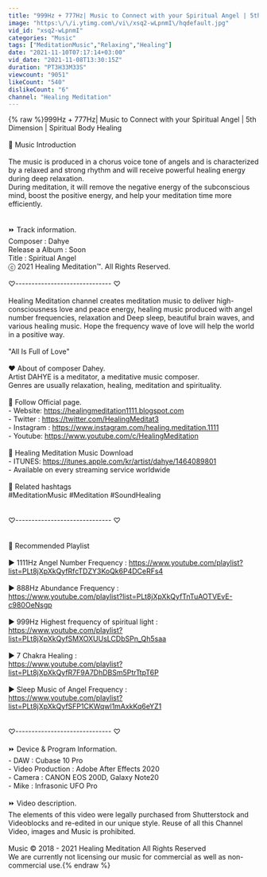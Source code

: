 ```yaml
---
title: "999Hz + 777Hz| Music to Connect with your Spiritual Angel | 5th Dimension | Spiritual Body Healing"
image: "https:\/\/i.ytimg.com\/vi\/xsq2-wLpnmI\/hqdefault.jpg"
vid_id: "xsq2-wLpnmI"
categories: "Music"
tags: ["MeditationMusic","Relaxing","Healing"]
date: "2021-11-10T07:17:14+03:00"
vid_date: "2021-11-08T13:30:15Z"
duration: "PT3H33M33S"
viewcount: "9051"
likeCount: "540"
dislikeCount: "6"
channel: "Healing Meditation"
---
```

{% raw %}999Hz + 777Hz| Music to Connect with your Spiritual Angel | 5th Dimension | Spiritual Body Healing<br /><br />🎵  Music Introduction<br /><br />The music is produced in a chorus voice tone of angels and is characterized by a relaxed and strong rhythm and will receive powerful healing energy during deep relaxation.<br />During meditation, it will remove the negative energy of the subconscious mind, boost the positive energy, and help your meditation time more efficiently.<br /><br /><br />⏩ Track information.<br />Composer : Dahye<br />Release a Album : Soon<br />Title : Spiritual Angel<br />ⓒ 2021 Healing Meditation™. All Rights Reserved.<br /><br />♡------------------------------ ♡<br /><br />Healing Meditation channel creates meditation music to deliver high-consciousness love and peace energy, healing music produced with angel number frequencies, relaxation and Deep sleep, beautiful brain waves, and various healing music.  Hope the frequency wave of love will help the world in a positive way.<br /><br />&quot;All Is Full of Love&quot;<br /><br />❤️ About of composer Dahey.<br />Artist DAHYE is a meditator, a meditative music composer.<br />Genres are usually relaxation, healing, meditation and spirituality.<br /><br />🙏  Follow Official page.<br />-  Website: <a rel="nofollow" target="blank" href="https://healingmeditation1111.blogspot.com">https://healingmeditation1111.blogspot.com</a><br />-  Twitter : <a rel="nofollow" target="blank" href="https://twitter.com/HealingMeditat3">https://twitter.com/HealingMeditat3</a><br />-  Instagram :  <a rel="nofollow" target="blank" href="https://www.instagram.com/healing.meditation.1111">https://www.instagram.com/healing.meditation.1111</a><br />-  Youtube: <a rel="nofollow" target="blank" href="https://www.youtube.com/c/HealingMeditation">https://www.youtube.com/c/HealingMeditation</a><br /><br />🎵 Healing Meditation Music Download<br />-  ITUNES: <a rel="nofollow" target="blank" href="https://itunes.apple.com/kr/artist/dahye/1464089801">https://itunes.apple.com/kr/artist/dahye/1464089801</a><br />-  Available on every streaming service worldwide<br /><br />📌 Related hashtags<br />#MeditationMusic #Meditation #SoundHealing<br /><br /><br />♡------------------------------ ♡<br /><br /><br />🎵 Recommended Playlist<br /><br />▶️ 1111Hz Angel Number Frequency : <a rel="nofollow" target="blank" href="https://www.youtube.com/playlist?list=PLt8jXpXkQyfRfcTDZY3KoQk6P4DCeRFs4">https://www.youtube.com/playlist?list=PLt8jXpXkQyfRfcTDZY3KoQk6P4DCeRFs4</a><br /><br />▶️ 888Hz Abundance Frequency : <br /><a rel="nofollow" target="blank" href="https://www.youtube.com/playlist?list=PLt8jXpXkQyfTnTuAOTVEvE-c980OeNsgp">https://www.youtube.com/playlist?list=PLt8jXpXkQyfTnTuAOTVEvE-c980OeNsgp</a><br /><br />▶️ 999Hz Highest frequency of spiritual light  : <br /><a rel="nofollow" target="blank" href="https://www.youtube.com/playlist?list=PLt8jXpXkQyfSMXOXUUsLCDbSPn_Qh5saa">https://www.youtube.com/playlist?list=PLt8jXpXkQyfSMXOXUUsLCDbSPn_Qh5saa</a><br /><br />▶️ 7 Chakra Healing  : <br /><a rel="nofollow" target="blank" href="https://www.youtube.com/playlist?list=PLt8jXpXkQyfR7F9A7DhDBSm5PtrTtpT6P">https://www.youtube.com/playlist?list=PLt8jXpXkQyfR7F9A7DhDBSm5PtrTtpT6P</a><br /><br />▶️ Sleep Music of Angel Frequency :<br /><a rel="nofollow" target="blank" href="https://www.youtube.com/playlist?list=PLt8jXpXkQyfSFP1CKWqwl1mAxkKq6eYZ1">https://www.youtube.com/playlist?list=PLt8jXpXkQyfSFP1CKWqwl1mAxkKq6eYZ1</a><br /><br /><br />♡------------------------------ ♡<br /><br />⏩ Device &amp; Program Information.<br /> - DAW : Cubase 10 Pro<br /> - Video Production : Adobe After Effects 2020 <br /> - Camera : CANON EOS 200D, Galaxy Note20<br /> - Mike :  Infrasonic UFO Pro  <br /><br />⏩ Video description.<br />The elements of this video were legally purchased from Shutterstock and Videoblocks and re-edited in our unique style. Reuse of all this Channel  Video, images and Music is prohibited.<br /><br />Music © 2018 - 2021 Healing Meditation All Rights Reserved<br />We are currently not licensing our music for commercial as well as non-commercial use.{% endraw %}
